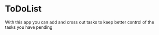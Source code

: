 # ToDoList
With this app you can add and cross out tasks to keep better control of the tasks you have pending
